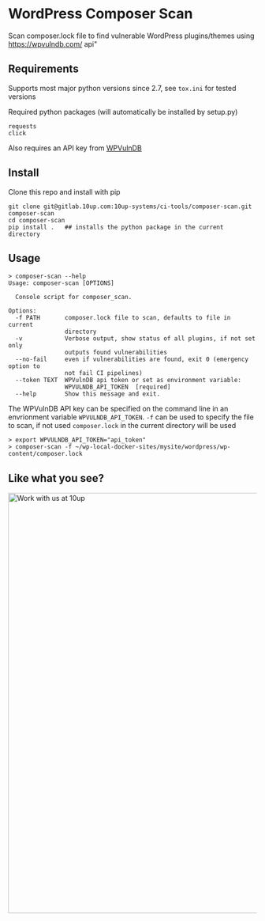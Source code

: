 
# WordPress Composer Scan

Scan composer.lock file to find vulnerable WordPress plugins/themes using https://wpvulndb.com/ api"

## Requirements

Supports most major python versions since 2.7, see `tox.ini` for tested versions

Required python packages (will automatically be installed by setup.py)

```:text
requests
click
```

Also requires an API key from [WPVulnDB](https://wpvulndb.com/)

## Install

Clone this repo and install with pip

```:bash
git clone git@gitlab.10up.com:10up-systems/ci-tools/composer-scan.git composer-scan
cd composer-scan
pip install .   ## installs the python package in the current directory
```

## Usage

```:bash
> composer-scan --help
Usage: composer-scan [OPTIONS]

  Console script for composer_scan.

Options:
  -f PATH       composer.lock file to scan, defaults to file in current
                directory
  -v            Verbose output, show status of all plugins, if not set only
                outputs found vulnerabilities
  --no-fail     even if vulnerabilities are found, exit 0 (emergency option to
                not fail CI pipelines)
  --token TEXT  WPVulnDB api token or set as environment variable:
                WPVULNDB_API_TOKEN  [required]
  --help        Show this message and exit.
```

The WPVulnDB API key can be specified on the command line in an envrionment variable `WPVULNDB_API_TOKEN`. `-f` can be used to specify the file to scan, if not used `composer.lock` in the current directory will be used

```:bash
> export WPVULNDB_API_TOKEN="api_token"
> composer-scan -f ~/wp-local-docker-sites/mysite/wordpress/wp-content/composer.lock
```

## Like what you see?

<a href="http://10up.com/contact/"><img src="https://10up.com/uploads/2016/10/10up-Github-Banner.png" width="850" alt="Work with us at 10up"></a>
